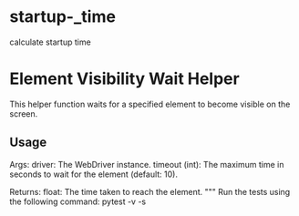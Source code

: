 # startup-_time
calculate startup time
# Element Visibility Wait Helper

This helper function waits for a specified element to become visible on the screen.

## Usage
Args:
    driver: The WebDriver instance.
    timeout (int): The maximum time in seconds to wait for the element (default: 10).

Returns:
    float: The time taken to reach the element.
"""
Run the tests using the following command: pytest -v -s
